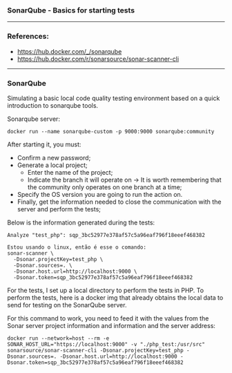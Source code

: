 ### SonarQube - Basics for starting tests
---
### References:
* https://hub.docker.com/_/sonarqube
* https://hub.docker.com/r/sonarsource/sonar-scanner-cli
---
### SonarQube
Simulating a basic local code quality testing environment based on a quick introduction to sonarqube tools.


Sonarqube server:
```
docker run --name sonarqube-custom -p 9000:9000 sonarqube:community
```
After starting it, you must:
* Confirm a new password;
* Generate a local project;
  * Enter the name of the project;
  * Indicate the branch it will operate on -> It is worth remembering that the community only operates on one branch at a time;
* Specify the OS version you are going to run the action on.
* Finally, get the information needed to close the communication with the server and perform the tests;

Below is the information generated during the tests:
```
Analyze "test_php": sqp_3bc52977e378af57c5a96eaf796f18eeef468382

Estou usando o linux, então é esse o comando:
sonar-scanner \
  -Dsonar.projectKey=test_php \
  -Dsonar.sources=. \
  -Dsonar.host.url=http://localhost:9000 \
  -Dsonar.token=sqp_3bc52977e378af57c5a96eaf796f18eeef468382
```


For the tests, I set up a local directory to perform the tests in PHP. To perform the tests, here is a docker img that already obtains the local data to send for testing on the SonarQube server.

For this command to work, you need to feed it with the values ​​from the Sonar server project information and information and the server address:

```
docker run --network=host --rm -e SONAR_HOST_URL="https://localhost:9000" -v "./php_test:/usr/src" sonarsource/sonar-scanner-cli -Dsonar.projectKey=test_php -Dsonar.sources=. -Dsonar.host.url=http://localhost:9000 -Dsonar.token=sqp_3bc52977e378af57c5a96eaf796f18eeef468382
```
